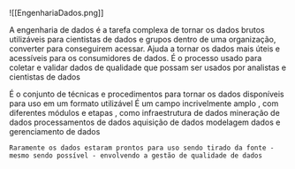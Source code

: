 ![[EngenhariaDados.png]]

A engenharia de dados é a tarefa complexa de tornar os dados brutos utilizáveis para cientistas de dados e grupos dentro de uma organização, converter para conseguirem acessar.
Ajuda a tornar os dados mais úteis e acessíveis  para os consumidores de dados.
É o processo usado para coletar e validar dados de qualidade que possam ser usados por analistas e cientistas de dados

É o conjunto de técnicas e procedimentos para tornar os dados disponíveis para uso em um formato utilizável
É um campo incrivelmente amplo , com diferentes módulos e etapas , como infraestrutura de dados mineração de dados processamentos de dados aquisição de dados modelagem dados e gerenciamento de dados 

```ad-attention
Raramente os dados estaram prontos para uso sendo tirado da fonte - mesmo sendo possível - envolvendo a gestão de qualidade de dados
```
